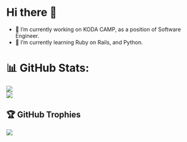 # Hi there 👋
- 🔭 I’m currently working on KODA CAMP, as a position of Software Engineer.
- 🌱 I’m currently learning Ruby on Rails, and Python.

# 📊 GitHub Stats:
![](https://github-readme-streak-stats.herokuapp.com/?user=markcgarjas&theme=dark&hide_border=false)<br/>
![](https://github-readme-stats.vercel.app/api/top-langs/?username=markcgarjas&theme=dark&hide_border=false&include_all_commits=true&count_private=false&layout=compact)

## 🏆 GitHub Trophies
![](https://github-profile-trophy.vercel.app/?username=markcgarjas&theme=radical&no-frame=true&no-bg=false&margin-w=4)
<!--
**markcgarjas/markcgarjas** is a ✨ _special_ ✨ repository because its `README.md` (this file) appears on your GitHub profile.

Here are some ideas to get you started:

- 🔭 I’m currently working on ...
- 🌱 I’m currently learning ...
- 👯 I’m looking to collaborate on ...
- 🤔 I’m looking for help with ...
- 💬 Ask me about ...
- 📫 How to reach me: ...
- 😄 Pronouns: ...
- ⚡ Fun fact: ...
-->
